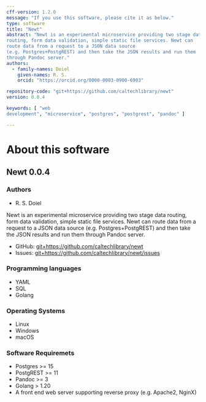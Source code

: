 ```yaml
---
cff-version: 1.2.0
message: "If you use this software, please cite it as below."
type: software
title: "Newt"
abstract: "Newt is an experimental microservice providing two stage data
routing, form data validation, simple static file services. Newt can
route data from a request to a JSON data source
(e.g. Postgres+PostgREST) and then take the JSON results and run them
through Pandoc server."
authors:
  - family-names: Doiel
    given-names: R. S.
    orcid: "https://orcid.org/0000-0003-0900-6903"

repository-code: "git+https://github.com/caltechlibrary/newt"
version: 0.0.4

keywords: [ "web
development", "microservice", "postgres", "postgrest", "pandoc" ]

---
```


About this software
===================

## Newt 0.0.4

### Authors

- R. S. Doiel



Newt is an experimental microservice providing two stage data routing,
form data validation, simple static file services. Newt can route data
from a request to a JSON data source (e.g. Postgres+PostgREST) and then
take the JSON results and run them through Pandoc server.


- GitHub: <git+https://github.com/caltechlibrary/newt>
- Issues: <git+https://github.com/caltechlibrary/newt/issues>


### Programming languages

- YAML
- SQL
- Golang

### Operating Systems

- Linux
- Windows
- macOS

### Software Requiremets

- Postgres &gt;= 15
- PostgREST &gt;= 11
- Pandoc &gt;= 3
- Golang &gt; 1.20
- A front end web server supporting reverse proxy (e.g. Apache2, NginX)
